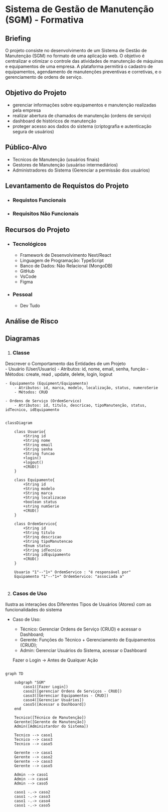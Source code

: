 # Sistema de Gestão de Manutenção (SGM) - Formativa

## Briefing
O projeto consiste no desenvolvimento de um Sistema de Gestão de Manutenção (SGM) no formato de uma aplicação web. O objetivo é centralizar e otimizar o controle das atividades de manutenção de máquinas e equipamentos de uma empresa. A plataforma permitirá o cadastro de equipamentos, agendamento de manutenções preventivas e corretivas, e o gerenciamento de ordens de serviço.

## Objetivo do Projeto
- gerenciar informações sobre equipamentos e manutenção realizadas pela empresa
- realizar abertura de chamados de manutenção (ordens de serviço)
- dashboard de históricos de manutenção
- proteger acesso aos dados do sistema (criptografia e autenticação segura de usuários)

## Público-Alvo
- Tecnicos de Manutenção (usuários finais)
- Gestores de Manutenção (usuáriso intermediários)
- Administradores do Sistema (Gerenciar a permissão dos usuários)

## Levantamento de Requistos do Projeto

- ### Requistos Funcionais

- ### Requisitos Não Funcionais

## Recursos do Projeto
- ### Tecnológicos
    - Framework de Desenvolvimento Next/React
    - Linguagem de Programação: TypeScript
    - Banco de Dados: Não Relacional (MongoDB)
    - GitHub
    - VsCode
    - Figma

- ### Pessoal
    - Dev Tudo

## Análise de Risco

## Diagramas

1. ### Classe
Descrever o Comportamento das Entidades de um Projeto  
    - Usuário (User/Usuario)
        - Atributos: id, nome, email, senha, função
        - Métodos: create, read , update, delete, login, logout

    - Equipamento (Equipment/Equipamento)
        - Atributos: id, marca, modelo, localização, status, numeroSerie
        - Métodos: CRUD

    - Ordens de Serviço (OrdemServico)
        - Atributos: id, titulo, descricao, tipoManutenção, status, idTecnico, idEquipamento

```mermaid
   
classDiagram

    class Usuario{
        +String id
        +String nome
        +String email
        +String senha
        +String funcao
        +login()
        +logout()
        +CRUD()
    }   

    class Equipamento{
        +String id
        +String modelo
        +String marca
        +String localizacao
        +boolean status
        +string numSerie
        +CRUD()
    }

    class OrdemServico{
        +String id
        +String titulo
        +String descricao
        +String tipoManutencao
        +Enum status
        +String idTecnico
        +String idEquipamento
        +CRUD()
    }

    Usuario "1"--"1+" OrdemServico : "é responsável por"
    Equipamento "1"--"1+" OrdemServico: "associada a"
 
```

2. ### Casos de Uso
Ilustra as interações dos Diferentes Tipos de Usuários (Atores) com as funcionalidades do sistema

- Caso de Uso:
    - Técnico: Gerenciar Ordens de Serviço (CRUD) e acessar o Dashboard; 
    - Gerente: Funções do Técnico + Gerenciamento de Equipamentos (CRUD);
    - Admin: Gerenciar Usuários do Sistema, acessar o Dashboard

    Fazer o Login -> Antes de Qualquer Ação

```mermaid

graph TD

    subgraph "SGM"
        caso1([Fazer Login])
        caso2([gerenciar Ordens de Serviços - CRUD])
        caso3([Gerenciar Equipamentos - CRUD])
        caso4([Gerenciar Usuários])
        caso5([Acessar o Dashboard])
    end

    Tecnico([Técnico de Manutenção])
    Gerente([Gerente de Manutenção])
    Admin([Administardor do Sistema])

    Tecnico --> caso1
    Tecnico --> caso3
    Tecnico --> caso5

    Gerente --> caso1
    Gerente --> caso2
    Gerente --> caso3
    Gerente --> caso5

    Admin --> caso1
    Admin --> caso4
    Admin --> caso5

    caso1 -.-> caso2
    caso1 -.-> caso3
    caso1 -.-> caso4
    caso1 -.-> caso5

```
